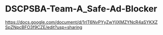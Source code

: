 # DSCPSBA-Team-A_Safe-Ad-Blocker
https://docs.google.com/document/d/1rlT6NvPYyZwYjlXMZYNcR4aSYKXZSpZNpcBFO3f9CZE/edit?usp=sharing

